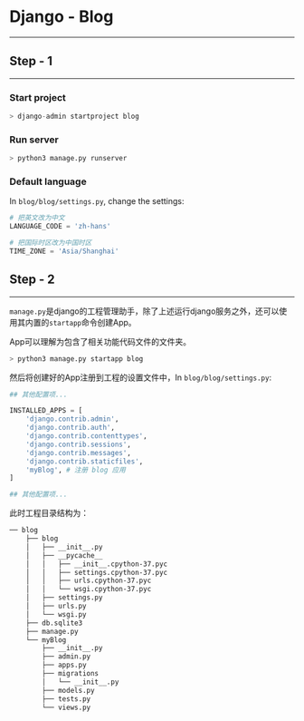# Django - Blog
---

## Step - 1
---

### Start project

```python
> django-admin startproject blog
```

### Run server

```python
> python3 manage.py runserver
```

### Default language

In `blog/blog/settings.py`, change the settings:

```python
# 把英文改为中文
LANGUAGE_CODE = 'zh-hans'

# 把国际时区改为中国时区
TIME_ZONE = 'Asia/Shanghai'

```

## Step - 2
---

`manage.py`是django的工程管理助手，除了上述运行django服务之外，还可以使用其内置的`startapp`命令创建App。

App可以理解为包含了相关功能代码文件的文件夹。

```python
> python3 manage.py startapp blog
```

然后将创建好的App注册到工程的设置文件中，In `blog/blog/settings.py`:

```python
## 其他配置项...

INSTALLED_APPS = [
    'django.contrib.admin',
    'django.contrib.auth',
    'django.contrib.contenttypes',
    'django.contrib.sessions',
    'django.contrib.messages',
    'django.contrib.staticfiles',
    'myBlog', # 注册 blog 应用
]

## 其他配置项...
```

此时工程目录结构为：

```zsh
── blog
    ├── blog
    │   ├── __init__.py
    │   ├── __pycache__
    │   │   ├── __init__.cpython-37.pyc
    │   │   ├── settings.cpython-37.pyc
    │   │   ├── urls.cpython-37.pyc
    │   │   └── wsgi.cpython-37.pyc
    │   ├── settings.py
    │   ├── urls.py
    │   └── wsgi.py
    ├── db.sqlite3
    ├── manage.py
    └── myBlog
        ├── __init__.py
        ├── admin.py
        ├── apps.py
        ├── migrations
        │   └── __init__.py
        ├── models.py
        ├── tests.py
        └── views.py
```


